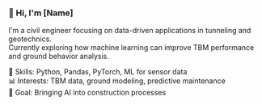### 👋 Hi, I'm [Name]

I'm a civil engineer focusing on data-driven applications in tunneling and geotechnics.  
Currently exploring how machine learning can improve TBM performance and ground behavior analysis.

🔧 Skills: Python, Pandas, PyTorch, ML for sensor data  
📊 Interests: TBM data, ground modeling, predictive maintenance  
🚀 Goal: Bringing AI into construction processes
